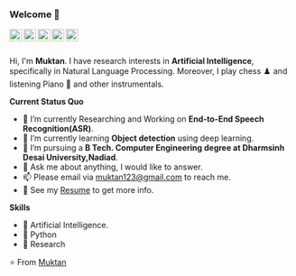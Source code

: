 ### Welcome 👋

<a href="https://www.linkedin.com/in/muktan-patel/">
  <img align="left" alt="LinkedIn" width="22px" src="https://cdn.jsdelivr.net/npm/simple-icons@3.1.0/icons/linkedin.svg" />
</a>
<a href="muktan123@gmail.com">
  <img align="left" alt="'Gmail" width="22px" src="https://cdn.jsdelivr.net/npm/simple-icons@3.1.0/icons/gmail.svg" />
</a>
<a href="https://www.codechef.com/users/muktan123">
  <img align="left" alt="CodeChaef" width="22px" src="https://api.iconify.design/simple-icons:codechef.svg" />
</a>
<a href="https://leetcode.com/muktan123/">
  <img align="left" alt="LeetCode" width="22px" src="https://api.iconify.design/simple-icons:leetcode.svg" />
</a>
<a href="https://www.kaggle.com/muktan">
  <img align="left" alt="Kaggle" width="22px" src="https://cdn.jsdelivr.net/npm/simple-icons@3.1.0/icons/kaggle.svg" />
</a>

<br />
<br />

Hi, I'm <b>Muktan</b>. I have research interests in <b>Artificial Intelligence</b>, specifically in Natural Language Processing. Moreover, I play chess ♟️ and listening Piano 🎹 and other instrumentals.

**Current Status Quo**

- 🔭 I’m currently Researching and Working on <b>End-to-End Speech Recognition(ASR)</b>.
- 🌱 I’m currently learning <b>Object detection</b> using deep learning.
- 💼 I’m pursuing a <b>B Tech. Computer Engineering degree at Dharmsinh Desai University,Nadiad</b>.
- 💬 Ask me about anything, I would like to answer.
- 📫 Please email via muktan123@gmail.com to reach me.
- 👀 See my [Resume](https://drive.google.com/file/d/1OdeaMP59QEVeTXUIzx6o-4AtJW-XQ4Gq/view?usp=sharing) to get more info.

**Skills**

- 🎯 Artificial Intelligence.
- 🎯 Python
- 🎯 Research

⭐️ From [Muktan](https://github.com/Muktan)

